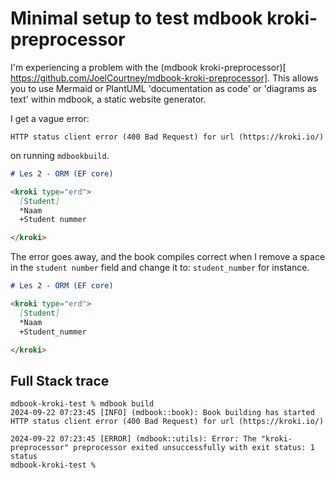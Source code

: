 # Minimal setup to test mdbook kroki-preprocessor

I'm experiencing a problem with the (mdbook kroki-preprocessor)[
https://github.com/JoelCourtney/mdbook-kroki-preprocessor]. This allows you to use Mermaid or PlantUML 'documentation as code' or 'diagrams as text' within mdbook, a static website generator.

I get a vague error:
```console
HTTP status client error (400 Bad Request) for url (https://kroki.io/)
```

on running `mdbookbuild`.

```markdown
# Les 2 - ORM (EF core)

<kroki type="erd">
  [Student]
  *Naam
  +Student nummer

</kroki>
```

The error goes away, and the book compiles correct when I remove a space in the `student number` field and change it to: `student_number` for instance.

```markdown
# Les 2 - ORM (EF core)

<kroki type="erd">
  [Student]
  *Naam
  +Student_nummer

</kroki>
```

## Full Stack trace

```console
mdbook-kroki-test % mdbook build
2024-09-22 07:23:45 [INFO] (mdbook::book): Book building has started
HTTP status client error (400 Bad Request) for url (https://kroki.io/)

2024-09-22 07:23:45 [ERROR] (mdbook::utils): Error: The "kroki-preprocessor" preprocessor exited unsuccessfully with exit status: 1 status
mdbook-kroki-test % 
```
